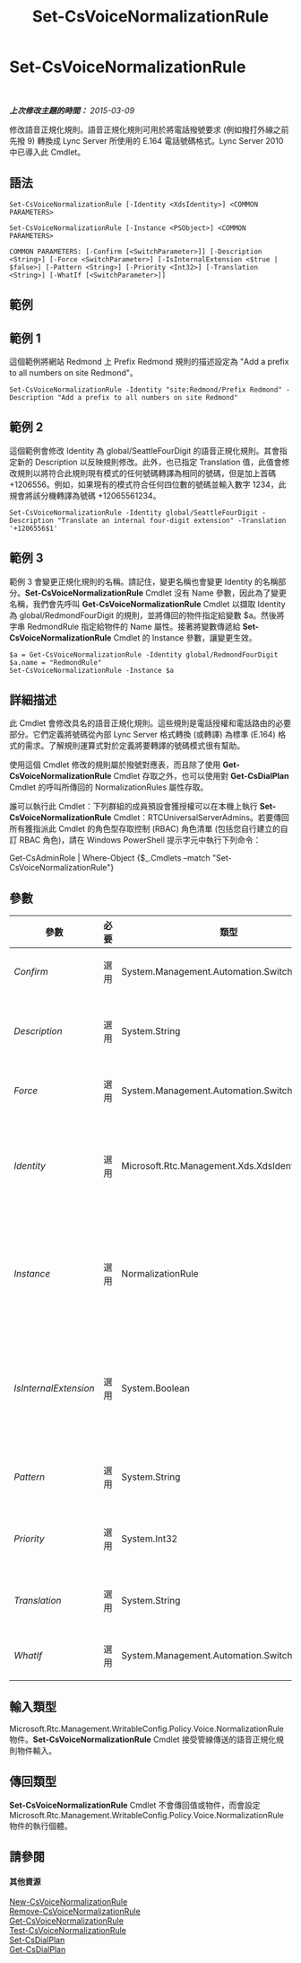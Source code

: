 ﻿---
title: Set-CsVoiceNormalizationRule
TOCTitle: Set-CsVoiceNormalizationRule
ms:assetid: 68850abb-4ac7-4ae1-bb6e-d991385f92a4
ms:mtpsurl: https://technet.microsoft.com/zh-tw/library/Gg398491(v=OCS.15)
ms:contentKeyID: 49291185
ms.date: 08/10/2015
mtps_version: v=OCS.15
ms.translationtype: HT
---

# Set-CsVoiceNormalizationRule

 

_**上次修改主題的時間：** 2015-03-09_

修改語音正規化規則。語音正規化規則可用於將電話撥號要求 (例如撥打外線之前先撥 9) 轉換成 Lync Server 所使用的 E.164 電話號碼格式。Lync Server 2010 中已導入此 Cmdlet。

## 語法

    Set-CsVoiceNormalizationRule [-Identity <XdsIdentity>] <COMMON PARAMETERS>

    Set-CsVoiceNormalizationRule [-Instance <PSObject>] <COMMON PARAMETERS>

    COMMON PARAMETERS: [-Confirm [<SwitchParameter>]] [-Description <String>] [-Force <SwitchParameter>] [-IsInternalExtension <$true | $false>] [-Pattern <String>] [-Priority <Int32>] [-Translation <String>] [-WhatIf [<SwitchParameter>]]

## 範例

## 範例 1

這個範例將網站 Redmond 上 Prefix Redmond 規則的描述設定為 "Add a prefix to all numbers on site Redmond"。

    Set-CsVoiceNormalizationRule -Identity "site:Redmond/Prefix Redmond" -Description "Add a prefix to all numbers on site Redmond"

## 範例 2

這個範例會修改 Identity 為 global/SeattleFourDigit 的語音正規化規則。其會指定新的 Description 以反映規則修改。此外，也已指定 Translation 值，此值會修改規則以將符合此規則現有模式的任何號碼轉譯為相同的號碼，但是加上首碼 +1206556。例如，如果現有的模式符合任何四位數的號碼並輸入數字 1234，此規會將該分機轉譯為號碼 +12065561234。

    Set-CsVoiceNormalizationRule -Identity global/SeattleFourDigit -Description "Translate an internal four-digit extension" -Translation '+1206556$1'

## 範例 3

範例 3 會變更正規化規則的名稱。請記住，變更名稱也會變更 Identity 的名稱部分。**Set-CsVoiceNormalizationRule** Cmdlet 沒有 Name 參數，因此為了變更名稱，我們會先呼叫 **Get-CsVoiceNormalizationRule** Cmdlet 以擷取 Identity 為 global/RedmondFourDigit 的規則，並將傳回的物件指定給變數 $a。然後將字串 RedmondRule 指定給物件的 Name 屬性。接著將變數傳遞給 **Set-CsVoiceNormalizationRule** Cmdlet 的 Instance 參數，讓變更生效。

    $a = Get-CsVoiceNormalizationRule -Identity global/RedmondFourDigit
    $a.name = "RedmondRule"
    Set-CsVoiceNormalizationRule -Instance $a

## 詳細描述

此 Cmdlet 會修改具名的語音正規化規則。這些規則是電話授權和電話路由的必要部分。它們定義將號碼從內部 Lync Server 格式轉換 (或轉譯) 為標準 (E.164) 格式的需求。了解規則運算式對於定義將要轉譯的號碼模式很有幫助。

使用這個 Cmdlet 修改的規則屬於撥號對應表，而且除了使用 **Get-CsVoiceNormalizationRule** Cmdlet 存取之外，也可以使用對 **Get-CsDialPlan** Cmdlet 的呼叫所傳回的 NormalizationRules 屬性存取。

誰可以執行此 Cmdlet：下列群組的成員預設會獲授權可以在本機上執行 **Set-CsVoiceNormalizationRule** Cmdlet：RTCUniversalServerAdmins。若要傳回所有獲指派此 Cmdlet 的角色型存取控制 (RBAC) 角色清單 (包括您自行建立的自訂 RBAC 角色)，請在 Windows PowerShell 提示字元中執行下列命令：

Get-CsAdminRole | Where-Object {$\_.Cmdlets –match "Set-CsVoiceNormalizationRule"}

## 參數


<table>
<colgroup>
<col style="width: 25%" />
<col style="width: 25%" />
<col style="width: 25%" />
<col style="width: 25%" />
</colgroup>
<thead>
<tr class="header">
<th>參數</th>
<th>必要</th>
<th>類型</th>
<th>說明</th>
</tr>
</thead>
<tbody>
<tr class="odd">
<td><p><em>Confirm</em></p></td>
<td><p>選用</p></td>
<td><p>System.Management.Automation.SwitchParameter</p></td>
<td><p>在執行命令前先提示確認。</p></td>
</tr>
<tr class="even">
<td><p><em>Description</em></p></td>
<td><p>選用</p></td>
<td><p>System.String</p></td>
<td><p>正規化規則的簡易描述。</p>
<p>字串長度上限：512 個字元。</p></td>
</tr>
<tr class="odd">
<td><p><em>Force</em></p></td>
<td><p>選用</p></td>
<td><p>System.Management.Automation.SwitchParameter</p></td>
<td><p>隱藏變更前所顯示的確認提示。</p></td>
</tr>
<tr class="even">
<td><p><em>Identity</em></p></td>
<td><p>選用</p></td>
<td><p>Microsoft.Rtc.Management.Xds.XdsIdentity</p></td>
<td><p>規則的唯一識別碼。指定的 Identity 必須包含範圍，後面接正斜線和名稱，例如：site:Redmond/Rule1，其中 site:Redmond 是範圍，Rule1 是名稱。</p></td>
</tr>
<tr class="odd">
<td><p><em>Instance</em></p></td>
<td><p>選用</p></td>
<td><p>NormalizationRule</p></td>
<td><p>允許您將物件參考傳遞給 Cmdlet，而非設定個別的參數值。 此物件的類型必須是 NormalizationRule，並可由呼叫 <strong>Get-CsVoiceNormalizationRule</strong> Cmdlet 擷取此物件。</p></td>
</tr>
<tr class="even">
<td><p><em>IsInternalExtension</em></p></td>
<td><p>選用</p></td>
<td><p>System.Boolean</p></td>
<td><p>若為 True，套用此規則的結果會是企業內部的號碼。若為 False，套用規則會產生外部號碼。如果相關撥號對應表之 OptimizeDeviceDialing 內容的值已設為 False，這個值便會被忽略。</p>
<p></p></td>
</tr>
<tr class="odd">
<td><p><em>Pattern</em></p></td>
<td><p>選用</p></td>
<td><p>System.String</p></td>
<td><p>一個規則運算式，撥打的號碼必須與其相符，才會套用此規則。</p>
<p></p></td>
</tr>
<tr class="even">
<td><p><em>Priority</em></p></td>
<td><p>選用</p></td>
<td><p>System.Int32</p></td>
<td><p>套用規則的順序。一個號碼可能符合多個規則。此參數會設定針對號碼測試規則的順序。</p></td>
</tr>
<tr class="odd">
<td><p><em>Translation</em></p></td>
<td><p>選用</p></td>
<td><p>System.String</p></td>
<td><p>要套用至號碼的規則運算式模式，以將號碼轉換為 E.164 格式。</p>
<p></p></td>
</tr>
<tr class="even">
<td><p><em>WhatIf</em></p></td>
<td><p>選用</p></td>
<td><p>System.Management.Automation.SwitchParameter</p></td>
<td><p>說明執行命令時若不實際執行命令的後果。</p></td>
</tr>
</tbody>
</table>


## 輸入類型

Microsoft.Rtc.Management.WritableConfig.Policy.Voice.NormalizationRule 物件。**Set-CsVoiceNormalizationRule** Cmdlet 接受管線傳送的語音正規化規則物件輸入。

## 傳回類型

**Set-CsVoiceNormalizationRule** Cmdlet 不會傳回值或物件，而會設定 Microsoft.Rtc.Management.WritableConfig.Policy.Voice.NormalizationRule 物件的執行個體。

## 請參閱

#### 其他資源

[New-CsVoiceNormalizationRule](new-csvoicenormalizationrule.md)  
[Remove-CsVoiceNormalizationRule](remove-csvoicenormalizationrule.md)  
[Get-CsVoiceNormalizationRule](get-csvoicenormalizationrule.md)  
[Test-CsVoiceNormalizationRule](test-csvoicenormalizationrule.md)  
[Set-CsDialPlan](set-csdialplan.md)  
[Get-CsDialPlan](get-csdialplan.md)

